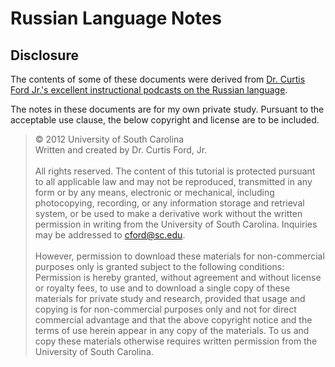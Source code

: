 # Russian Language Notes


## Disclosure 

The contents of some of these documents were derived from [Dr. Curtis Ford Jr.'s excellent instructional podcasts on the Russian language](https://www.youtube.com/user/russiangrammar/).

The notes in these documents are for my own private study. Pursuant to the acceptable use clause, the below copyright and license are to be included.

> &copy; 2012 University of South Carolina<br/>Written and created by Dr. Curtis Ford, Jr.<br/><br/>All rights reserved. The content of this tutorial is protected pursuant to all applicable law and may not be reproduced, transmitted in any form or by any means, electronic or mechanical, including photocopying, recording, or any information storage and retrieval system, or be used to make a derivative work without the written permission in writing from the University of South Carolina. Inquiries may be addressed to [cford@sc.edu](mailto:cford@sc.edu).<br/><br/>However, permission to download these materials for non-commercial purposes only is granted subject to the following conditions: Permission is hereby granted, without agreement and without license or royalty fees, to use and to download a single copy of these materials for private study and research, provided that usage and copying is for non-commercial purposes only and not for direct commercial advantage and that the above copyright notice and the terms of use herein appear in any copy of the materials. To us and copy these materials otherwise requires written permission from the University of South Carolina.

